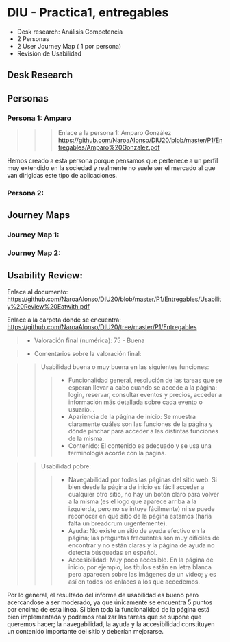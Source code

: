 # DIU - Practica1, entregables




- Desk research: Análisis Competencia 
- 2 Personas 
- 2 User Journey Map  ( 1 por persona)
- Revisión de Usabilidad 



## Desk Research




## Personas

### Persona 1: Amparo

>>> Enlace a la persona 1: Amparo González https://github.com/NaroaAlonso/DIU20/blob/master/P1/Entregables/Amparo%20Gonzalez.pdf

Hemos creado a esta persona porque pensamos que pertenece a un perfil muy extendido en la sociedad y realmente no suele ser el mercado al que van dirigidas este tipo de aplicaciones.


### Persona 2: 



## Journey Maps

### Journey Map 1:





### Journey Map 2:






## Usability Review: 



Enlace al documento: https://github.com/NaroaAlonso/DIU20/blob/master/P1/Entregables/Usability%20Review%20Eatwith.pdf

Enlace a la carpeta donde se encuentra: https://github.com/NaroaAlonso/DIU20/tree/master/P1/Entregables

> - Valoración final (numérica): 75 - Buena

> - Comentarios sobre la valoración final:

>> Usabilidad buena o muy buena en las siguientes funciones:
>>> - Funcionalidad general, resolución de las tareas que se esperan llevar a cabo cuando se accede a la página: login, reservar, consultar eventos y precios, acceder a información más detallada sobre cada evento o usuario...
>>> - Apariencia de la página de inicio: Se muestra claramente cuáles son las funciones de la página y dónde pinchar para acceder a las distintas funciones de la misma.
>>> - Contenido: El contenido es adecuado y se usa una terminología acorde con la página.

>> Usabilidad pobre:
>>> - Navegabilidad por todas las páginas del sitio web. Si bien desde la página de inicio es fácil acceder a cualquier otro sitio, no hay un botón claro para volver a la misma (es el logo que aparece arriba a la izquierda, pero no se intuye fácilmente) ni se puede reconocer en qué sitio de la página estamos (haría falta un breadcrum urgentemente).
>>> - Ayuda: No existe un sitio de ayuda efectivo en la página; las preguntas frecuentes son muy difíciles de encontrar y no están claras y la página de ayuda no detecta búsquedas en español.
>>> - Accesibilidad: Muy poco accesible. En la página de inicio, por ejemplo, los títulos están en letra blanca pero aparecen sobre las imágenes de un vídeo; y es así en todos los enlaces a los que accedemos. 

Por lo general, el resultado del informe de usabilidad es bueno pero acercándose a ser moderado, ya que únicamente se encuentra 5 puntos por encima de esta línea. Si bien toda la funcionalidad de la página está bien implementada y podemos realizar las tareas que se supone que queremos hacer; la navegabilidad, la ayuda y la accesibilidad constituyen un contenido importante del sitio y deberían mejorarse.



